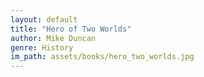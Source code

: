 ```yaml
---
layout: default
title: "Hero of Two Worlds"
author: Mike Duncan
genre: History
im_path: assets/books/hero_two_worlds.jpg
---
```

